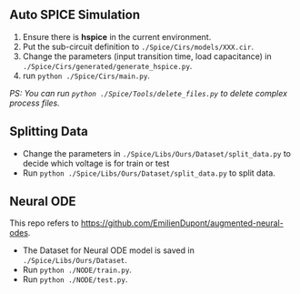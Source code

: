## Auto SPICE Simulation

1. Ensure there is **hspice** in the current environment.
2. Put the sub-circuit definition to `./Spice/Cirs/models/XXX.cir`.
3. Change the parameters (input transition time, load capacitance) in `./Spice/Cirs/generated/generate_hspice.py`.
4. run `python ./Spice/Cirs/main.py`.

*PS: You can run `python ./Spice/Tools/delete_files.py` to delete complex process files.*

## Splitting Data

* Change the parameters in `./Spice/Libs/Ours/Dataset/split_data.py` to decide which voltage is for train or test
* Run `python ./Spice/Libs/Ours/Dataset/split_data.py` to split data.

## Neural ODE

This repo refers to https://github.com/EmilienDupont/augmented-neural-odes.

* The Dataset for Neural ODE model is saved in `./Spice/Libs/Ours/Dataset`.
* Run `python ./NODE/train.py`.
* Run `python ./NODE/test.py`.
